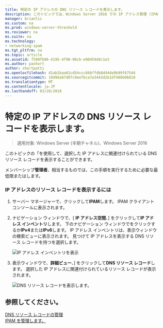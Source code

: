 ```yaml
---
title: 特定の IP アドレスの DNS リソース レコードを表示します。
description: このトピックでは、Windows Server 2016 での IP アドレス管理 (IPAM) の管理ガイドの一部です。
manager: brianlic
ms.custom: na
ms.prod: windows-server-threshold
ms.reviewer: na
ms.suite: na
ms.technology:
- networking-ipam
ms.tgt_pltfrm: na
ms.topic: article
ms.assetid: f590fb86-4195-4f90-98cb-e90459d4c1e3
ms.author: pashort
author: shortpatti
ms.openlocfilehash: 41ab1baa01cd54ccc84bffdb8d44da9b99f675d4
ms.sourcegitcommit: 19d9da87d87c9eefbca7a3443d2b1df486b0b010
ms.translationtype: MT
ms.contentlocale: ja-JP
ms.lasthandoff: 03/28/2018
---
```

# <a name="view-dns-resource-records-for-a-specific-ip-address"></a>特定の IP アドレスの DNS リソース レコードを表示します。

>適用対象: Windows Server (半期チャネル)、Windows Server 2016

このトピックの「を使用して、選択した IP アドレスに関連付けられている DNS リソース レコードを表示することができます。  
  
メンバーシップ**管理者**、相当するものでは、この手順を実行するために必要な最低限またはします。  
  
### <a name="to-view-resource-records-for-an-ip-address"></a>IP アドレスのリソース レコードを表示するには  
  
1.  サーバー マネージャーで、クリックして**IPAM**します。 IPAM クライアント コンソールに表示されます。  
  
2.  ナビゲーション ウィンドウで、[ **IP アドレス空間**、] をクリックして**IP アドレス インベントリ**します。 下のナビゲーション ウィンドウでをクリックするか**IPv4**または**IPv6**します。 IP アドレス インベントリは、表示ウィンドウの検索ビューに表示されます。 見つけて IP アドレスを表示する DNS リソース レコードを持つを選択します。  
  
    ![IP アドレス インベントリを表示](../../media/View-DNS-Resource-Records-for-a-Specific-IP-Address/ipam_IPInventory_01.jpg)  
  
3.  表示ウィンドウで、**詳細ビュー**、] をクリックして**DNS リソース レコード**します。 選択した IP アドレスに関連付けられているリソース レコードが表示されます。  
  
    ![DNS リソース レコードを表示します。](../../media/View-DNS-Resource-Records-for-a-Specific-IP-Address/ipam_IPInventory_02.jpg)  
  
## <a name="see-also"></a>参照してください。  
[DNS リソース レコードの管理](DNS-Resource-Record-Management.md)  
[IPAM を管理します。](Manage-IPAM.md)  
  


